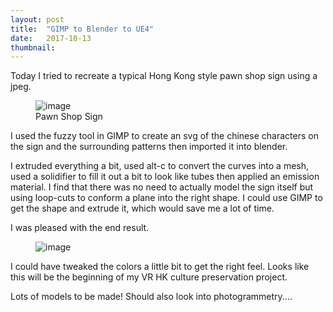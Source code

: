 ```yaml
---
layout: post
title:  "GIMP to Blender to UE4"
date:   2017-10-13
thumbnail: 
---
```



Today I tried to recreate a typical Hong Kong style pawn shop sign using a jpeg.

<figure>
	<img src="{{ site.baseurl }}/assets/blog3/pawn_sign.JPG" alt="image">
	<figcaption>
		Pawn Shop Sign
	</figcaption>
</figure>

I used the fuzzy tool in GIMP to create an svg of the chinese characters on the sign and the surrounding patterns then imported it into blender. 

I extruded everything a bit, used alt-c to convert the curves into a mesh, used a solidifier to fill it out a bit to look like tubes then applied an emission material.
I find that there was no need to actually model the sign itself but using loop-cuts to conform a plane into the right shape. I could use GIMP to get the shape and extrude it,
 which would save me a lot of time. 

I was pleased with the end result.

<figure>
	<img src="{{ site.baseurl }}/assets/blog3/pawn_sign_blender.jpg" alt="image">
</figure>  


</figure>   

I could have tweaked the colors a little bit to get the right feel. Looks like this will be the beginning of my VR HK culture preservation project.

Lots of models to be made! Should also look into photogrammetry....
